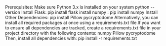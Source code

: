 Prerequisites:
Make sure Python 3.x is installed on your system        python --version
Install Flask:        pip install flask
install numpy :       pip install numpy
Install Other Dependencies:    pip install Pillow pycryptodome
Alternatively, you can install all required packages at once using a requirements.txt file.If you want to ensure all dependencies are tracked, create a requirements.txt file in your project directory with the following contents:
numpy
Pillow
pycryptodome
Then, install all dependencies with:  pip install -r requirements.txt
